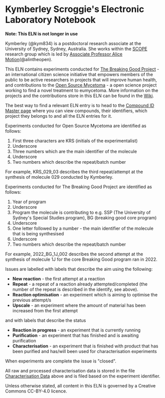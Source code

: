 # Kymberley Scroggie's Electronic Laboratory Notebook

__Note: This ELN is not longer in use__

Kymberley (@kym834) is a postdoctoral research associate at the University of Sydney, Sydney, Australia. She works within the [SCOPE](https://github.com/alintheopen/SCOPE) research group which is led by [Associate Professor Alice Motion](http://alicemotion.com/)(@alintheopen).

This ELN contains experiments conducted for [The Breaking Good Project](https://www.breakinggoodproject.com) - an international citizen science initiative that empowers members of the public to be active researchers in projects that will improve human health, and contributions to the [Open Source Mycetoma](https://github.com/OpenSourceMycetoma) - a open science project working to find a novel treatment to eumycetoma. More information on the projects and the contributions store in this ELN can be found in the [Wiki](https://github.com/TheBreakingGoodProject/ELN-Kymberley-Scroggie/wiki).

The best way to find a relevant ELN entry is to head to the [Compound ID Master page](https://github.com/TheBreakingGoodProject/ELN-Kymberley-Scroggie/wiki/Compound-IDs) where you can view compounds, their identifiers, which project they belongs to and all the ELN entries for it. 

Experiments conducted for Open Source Mycetoma are identified as follows:
1. First three characters are KRS (initials of the experimentalist)
2. Underscore
3. Three numbers which are the main identifier of the molecule
4. Underscore
5. Two numbers which describe the repeat/batch number 

For example, KRS_029_03 describes the third repeat/attempt at the synthesis of molecule 029 conducted by Kymberley.

Experiments conducted for The Breaking Good Project are identified as follows:
1. Year of program
2. Underscore
3. Program the molecule is contributing to e.g. SSP (The University of Sydney's Special Studies program), BG (breaking good core program)
4. Underscore
5. One letter followed by a number - the main identifier of the molecule that is being synthesised
6. Underscore
7. Two numbers which describe the repeat/batch number

For example, 2022_BG_1J_002 describes the second attempt at the synthesis of molecule 1J for the core Breaking Good program ran in 2022.

Issues are labelled with labels that describe the aim using the following:
* __New reaction__ - the first attempt at a reaction
* __Repeat__ - a repeat of a reaction already attempted/completed (the number of the repeat is described in the identify, see above).
* __Reaction optimisation__ - an experiment which is aiming to optimise the previous attempt/s
* __Upscale__ - an experiment where the amount of material has been increased from the first attempt

and with labels that describe the status
* __Reaction in progress__ - an experiment that is currently running
* __Purification__ - an experiment that has finished and is awaiting purification
* __Characterisation__ - an experiment that is finished with product that has been purified and has/will been used for characterisation experiments

When experiments are complete the issue is "closed".

All raw and processed characterisation data is stored in the file [Characterisation Data](https://github.com/TheBreakingGoodProject/ELN-Kymberley-Scroggie/tree/master/Characterisation%20Data) above and is filed based on the experiment identifier.

Unless otherwise stated, all content in this ELN is governed by a Creative Commons CC-BY-4.0 licence.
